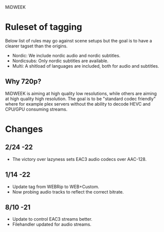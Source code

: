 MiDWEEK

# Ruleset of tagging

Below list of rules may go against scene setups but the goal is to have a clearer tagset than the origins.

* Nordic: We include nordic audio and nordic subtitles.
* Nordicsubs: Only nordic subtitles are available.
* Multi: A shitload of languages are included, both for audio and subtitles.

## Why 720p?

MiDWEEK is aiming at high quality low resolutions, while others are aiming at high quality high resolution. The goal is to be "standard codec friendly" where for example plex servers without the ability to decode HEVC and CPU/GPU consuming streams.

# Changes

## 2/24 -22

* The victory over lazyness sets EAC3 audio codecs over AAC-128.

## 1/14 -22

* Update tag from WEBRip to WEB+Custom.
* Now probing audio tracks to reflect the correct bitrate.

## 8/10 -21

* Update to control EAC3 streams better.
* Filehandler updated for audio streams.
